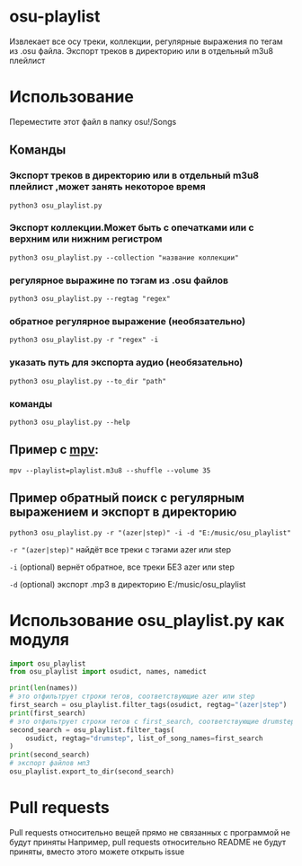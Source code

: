 # osu-playlist
Извлекает все осу треки, коллекции, регулярные выражения по тегам из .osu файла. Экспорт треков в директорию или в отдельный m3u8 плейлист 
# Использование
Переместите этот файл в папку osu!/Songs 
## Команды
### Экспорт треков в директорию или в отдельный m3u8 плейлист ,может занять некоторое время
  `python3 osu_playlist.py`
### Экспорт коллекции.Может быть с опечатками или с верхним или нижним регистром   
  `python3 osu_playlist.py --collection "название коллекции"` 
### регулярное выражине по тэгам из .osu файлов
  `python3 osu_playlist.py --regtag "regex"`
### обратное регулярное выражение (необязательно)
  `python3 osu_playlist.py -r "regex" -i `
### указать путь для экспорта аудио (необязательно)
 `python3 osu_playlist.py --to_dir "path"` 
### команды 
 `python3 osu_playlist.py --help` 

## Пример с  [mpv](https://mpv.io/):
  `mpv --playlist=playlist.m3u8 --shuffle --volume 35` 
## Пример  обратный поиск с регулярным выражением и экспорт в директорию
 `python3 osu_playlist.py -r "(azer|step)" -i -d "E:/music/osu_playlist"`

`-r "(azer|step)"` найдёт все треки с тэгами azer или step

`-i` (optional) вернёт обратное, все треки БЕЗ azer или step

`-d` (optional) экспорт .mp3 в директорию  E:/music/osu_playlist
 
# Использование osu_playlist.py как модуля
```python
import osu_playlist
from osu_playlist import osudict, names, namedict

print(len(names))
# это отфильтрует строки тегов, соответствующие azer или step 
first_search = osu_playlist.filter_tags(osudict, regtag="(azer|step") 
print(first_search)
# это отфильтрует строки тегов c first_search, соответствующие drumstep 
second_search = osu_playlist.filter_tags(
    osudict, regtag="drumstep", list_of_song_names=first_search
)
print(second_search)
# экспорт файлов мп3 
osu_playlist.export_to_dir(second_search)
```

# Pull requests
Pull requests относительно вещей прямо не связанных с программой не будут приняты 
Например, pull requests относительно README не будут приняты, вместо этого можете открыть issue
